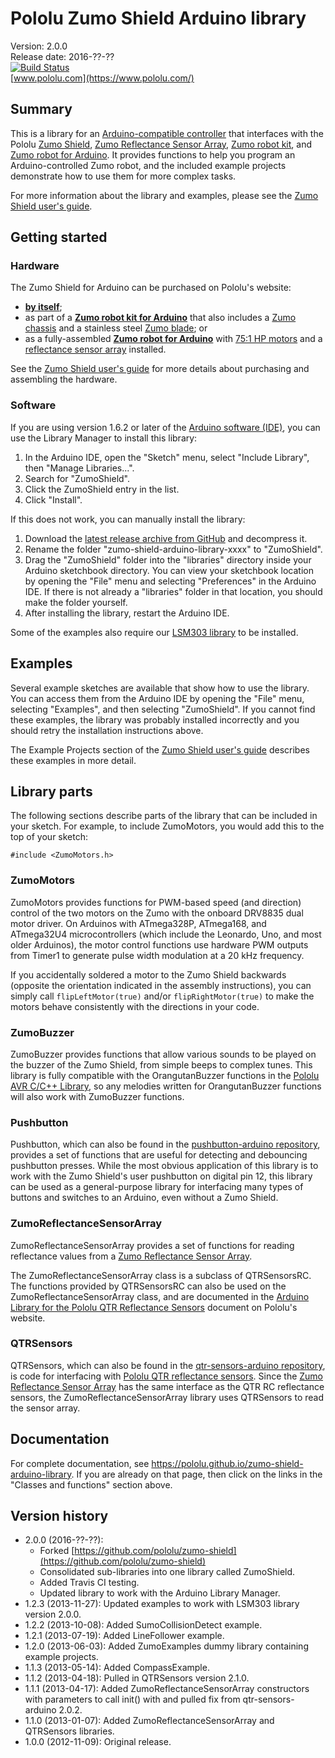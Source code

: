 # Pololu Zumo Shield Arduino library

Version: 2.0.0 <br>
Release date: 2016-??-?? <br>
[![Build Status](https://travis-ci.org/pololu/zumo-shield-arduino-library.svg?branch=master)](https://travis-ci.org/pololu/zumo-shield-arduino-library) <br>
[www.pololu.com](https://www.pololu.com/)

## Summary

This is a library for an
[Arduino-compatible controller](https://www.pololu.com/arduino) that
interfaces with the Pololu
[Zumo Shield](https://www.pololu.com/catalog/product/2508),
[Zumo Reflectance Sensor Array](https://www.pololu.com/catalog/product/1419),
[Zumo robot kit](https://www.pololu.com/catalog/product/2509), and
[Zumo robot for Arduino](https://www.pololu.com/catalog/product/2510). It
provides functions to help you program an Arduino-controlled Zumo
robot, and the included example projects demonstrate how to use them
for more complex tasks.

For more information about the library and examples, please see the
[Zumo Shield user's guide](https://www.pololu.com/docs/0J57).

## Getting started

### Hardware

The Zumo Shield for Arduino can be purchased on Pololu's website:
* **[by itself](https://www.pololu.com/catalog/product/2508)**;
* as part of a
  **[Zumo robot kit for Arduino](https://www.pololu.com/catalog/product/2509)**
  that also includes a
  [Zumo chassis](https://www.pololu.com/catalog/product/1418) and a
  stainless steel
  [Zumo blade](https://www.pololu.com/catalog/product/1410); or
* as a fully-assembled
  **[Zumo robot for Arduino](https://www.pololu.com/catalog/product/2510)**
  with [75:1 HP motors](https://www.pololu.com/catalog/product/2361)
  and a
  [reflectance sensor array](https://www.pololu.com/catalog/product/1419)
  installed.

See the [Zumo Shield user's guide](https://www.pololu.com/docs/0J57) for
more details about purchasing and assembling the hardware.


### Software

If you are using version 1.6.2 or later of the
[Arduino software (IDE)](https://www.arduino.cc/en/Main/Software), you can use
the Library Manager to install this library:

1. In the Arduino IDE, open the "Sketch" menu, select "Include Library", then
   "Manage Libraries...".
2. Search for "ZumoShield".
3. Click the ZumoShield entry in the list.
4. Click "Install".

If this does not work, you can manually install the library:

1. Download the
   [latest release archive from GitHub](https://github.com/pololu/zumo-shield-arduino-library/releases)
   and decompress it.
2. Rename the folder "zumo-shield-arduino-library-xxxx" to "ZumoShield".
3. Drag the "ZumoShield" folder into the "libraries" directory inside your
   Arduino sketchbook directory. You can view your sketchbook location by
   opening the "File" menu and selecting "Preferences" in the Arduino IDE. If
   there is not already a "libraries" folder in that location, you should make
   the folder yourself.
4. After installing the library, restart the Arduino IDE.

Some of the examples also require our
[LSM303 library](https://github.com/pololu/lsm303-arduino) to be
installed.

## Examples

Several example sketches are available that show how to use the
library. You can access them from the Arduino IDE by opening the
"File" menu, selecting "Examples", and then selecting "ZumoShield". If
you cannot find these examples, the library was probably installed
incorrectly and you should retry the installation instructions above.

The Example Projects section of the
[Zumo Shield user's guide](https://www.pololu.com/docs/0J57) describes
these examples in more detail.

## Library parts

The following sections describe parts of the library that can be
included in your sketch. For example, to include ZumoMotors, you would
add this to the top of your sketch:

~~~{.cpp}
#include <ZumoMotors.h>
~~~

### ZumoMotors

ZumoMotors provides functions for PWM-based speed (and direction)
control of the two motors on the Zumo with the onboard DRV8835 dual
motor driver. On Arduinos with ATmega328P, ATmega168, and ATmega32U4
microcontrollers (which include the Leonardo, Uno, and most older
Arduinos), the motor control functions use hardware PWM outputs from
Timer1 to generate pulse width modulation at a 20 kHz frequency.

If you accidentally soldered a motor to the Zumo Shield backwards
(opposite the orientation indicated in the assembly instructions), you
can simply call `flipLeftMotor(true)` and/or `flipRightMotor(true)` to
make the motors behave consistently with the directions in your code.

### ZumoBuzzer

ZumoBuzzer provides functions that allow various sounds to be played
on the buzzer of the Zumo Shield, from simple beeps to complex tunes.
This library is fully compatible with the OrangutanBuzzer functions in
the [Pololu AVR C/C++ Library](https://www.pololu.com/docs/0J18), so
any melodies written for OrangutanBuzzer functions will also work with
ZumoBuzzer functions.

### Pushbutton

Pushbutton, which can also be found in the
[pushbutton-arduino repository](https://github.com/pololu/pushbutton-arduino),
provides a set of functions that are useful for detecting and
debouncing pushbutton presses. While the most obvious application of
this library is to work with the Zumo Shield's user pushbutton on
digital pin 12, this library can be used as a general-purpose library
for interfacing many types of buttons and switches to an Arduino, even
without a Zumo Shield.

### ZumoReflectanceSensorArray

ZumoReflectanceSensorArray provides a set of functions for reading
reflectance values from a
[Zumo Reflectance Sensor Array](https://www.pololu.com/catalog/product/1419).

The ZumoReflectanceSensorArray class is a subclass of QTRSensorsRC.
The functions provided by QTRSensorsRC can also be used on the
ZumoReflectanceSensorArray class, and are documented in the
[Arduino Library for the Pololu QTR Reflectance Sensors](https://www.pololu.com/docs/0J19)
document on Pololu's website.

### QTRSensors

QTRSensors, which can also be found in the
[qtr-sensors-arduino repository](https://github.com/pololu/qtr-sensors-arduino),
is code for interfacing with
[Pololu QTR reflectance sensors](https://www.pololu.com/catalog/category/123).
Since the
[Zumo Reflectance Sensor Array](https://www.pololu.com/catalog/product/1419)
has the same interface as the QTR RC reflectance sensors, the
ZumoReflectanceSensorArray library uses QTRSensors to read the sensor
array.

## Documentation

For complete documentation, see
https://pololu.github.io/zumo-shield-arduino-library. If you are
already on that page, then click on the links in the "Classes and
functions" section above.

## Version history

* 2.0.0 (2016-??-??):
    * Forked [https://github.com/pololu/zumo-shield](https://github.com/pololu/zumo-shield)
    * Consolidated sub-libraries into one library called ZumoShield.
    * Added Travis CI testing.
    * Updated library to work with the Arduino Library Manager.
* 1.2.3 (2013-11-27): Updated examples to work with LSM303 library version 2.0.0.
* 1.2.2 (2013-10-08): Added SumoCollisionDetect example.
* 1.2.1 (2013-07-19): Added LineFollower example.
* 1.2.0 (2013-06-03): Added ZumoExamples dummy library containing example projects.
* 1.1.3 (2013-05-14): Added CompassExample.
* 1.1.2 (2013-04-18): Pulled in QTRSensors version 2.1.0.
* 1.1.1 (2013-04-17): Added ZumoReflectanceSensorArray constructors with parameters to call init() with and pulled fix from qtr-sensors-arduino 2.0.2.
* 1.1.0 (2013-01-07): Added ZumoReflectanceSensorArray and QTRSensors libraries.
* 1.0.0 (2012-11-09): Original release.
